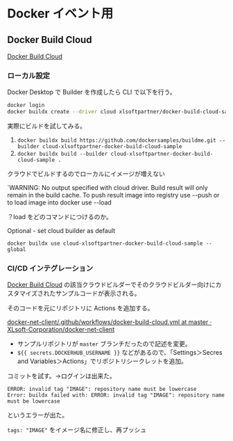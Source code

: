 # Docker イベント用

## Docker Build Cloud

[Docker Build Cloud](https://app.docker.com/build/accounts/xlsoftpartner/builders/docker-build-cloud-sample/cli)

### ローカル設定

Docker Desktop で Builder を作成したら CLI で以下を行う。

```sh
docker login
docker buildx create --driver cloud xlsoftpartner/docker-build-cloud-sample
```

実際にビルドを試してみる。

1) `docker buildx build https://github.com/dockersamples/buildme.git --builder cloud-xlsoftpartner-docker-build-cloud-sample`
2) `docker buildx build --builder cloud-xlsoftpartner-docker-build-cloud-sample .`

クラウドでビルドするのでローカルにイメージが増えない

`WARNING: No output specified with cloud driver. Build result will only remain in the build cache. To push result image into registry use --push or to load image into docker use --load

？load をどのコマンドにつけるのか。

Optional - set cloud builder as default

`docker buildx use cloud-xlsoftpartner-docker-build-cloud-sample --global`


### CI/CD インテグレーション

[Docker Build Cloud](https://app.docker.com/build/accounts/xlsoftpartner/builders/docker-build-cloud-sample/gha) の該当クラウドビルダーでそのクラウドビルダー向けにカスタマイズされたサンプルコードが表示される。

そのコードを元にリポジトリに Actions を追加する。

[docker\-net\-client/\.github/workflows/docker\-build\-cloud\.yml at master · XLsoft\-Corporation/docker\-net\-client](https://github.com/XLsoft-Corporation/docker-net-client/blob/master/.github/workflows/docker-build-cloud.yml)

- サンプルリポジトリが `master` ブランチだったので記述を変更。
- `${{ secrets.DOCKERHUB_USERNAME }}` などがあるので、「Settings＞Secres and Variables＞Actions」でリポジトリシークレットを追加。

コミットを試す。→ログインは出来た。

```text
ERROR: invalid tag "IMAGE": repository name must be lowercase
Error: buildx failed with: ERROR: invalid tag "IMAGE": repository name must be lowercase
```

というエラーが出た。

`tags: "IMAGE"` をイメージ名に修正し、再プッシュ


